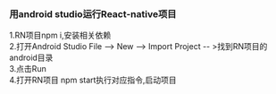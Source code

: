 ### 用android studio运行React-native项目
1.RN项目npm i,安装相关依赖 <br>
2.打开Android Studio File --> New --> Import Project -- >找到RN项目的android目录 <br>
3.点击Run <br>
4.打开RN项目 npm start执行对应指令,启动项目
